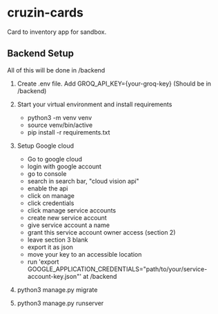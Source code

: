 # cruzin-cards
Card to inventory app for sandbox.


## Backend Setup
All of this will be done in /backend

1. Create .env file. Add GROQ_API_KEY={your-groq-key} (Should be in /backend)
2. Start your virtual environment and install requirements
    - python3 -m venv venv
    - source venv/bin/active
    - pip install -r requirements.txt
3. Setup Google cloud
    - Go to google cloud
    - login with google account
    - go to console
    - search in search bar, "cloud vision api"
    - enable the api
    - click on manage
    - click credentials
    - click manage service accounts
    - create new service account
    - give service account a name
    - grant this service account owner access (section 2)
    - leave section 3 blank
    - export it as json
    - move your key to an accessible location
    - run 'export GOOGLE_APPLICATION_CREDENTIALS="path/to/your/service-account-key.json"' at /backend

4. python3 manage.py migrate
5. python3 manage.py runserver